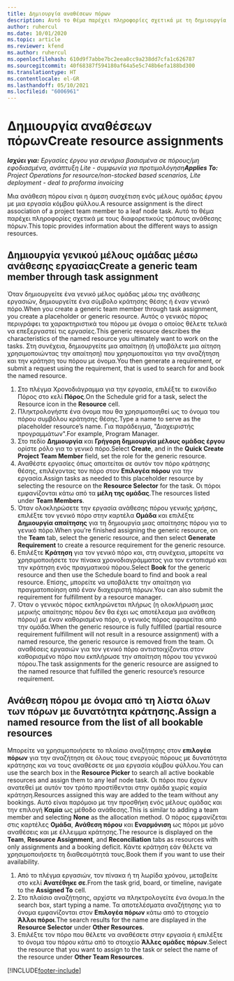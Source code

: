 ```yaml
---
title: Δημιουργία αναθέσεων πόρων
description: Αυτό το θέμα παρέχει πληροφορίες σχετικά με τη δημιουργία αναθέσεων σε γενικούς και καθορισμένους πόρους.
author: ruhercul
ms.date: 10/01/2020
ms.topic: article
ms.reviewer: kfend
ms.author: ruhercul
ms.openlocfilehash: 610d9f7abbe7bc2eea8cc9a238dd7cfa1c626787
ms.sourcegitcommit: 40f68387f594180af64a5e5c748b6efa188bd300
ms.translationtype: HT
ms.contentlocale: el-GR
ms.lasthandoff: 05/10/2021
ms.locfileid: "6006961"
---
```

# <a name="create-resource-assignments"></a><span data-ttu-id="30d9f-103">Δημιουργία αναθέσεων πόρων</span><span class="sxs-lookup"><span data-stu-id="30d9f-103">Create resource assignments</span></span>

<span data-ttu-id="30d9f-104">_**Ισχύει για:** Εργασίες έργου για σενάρια βασισμένα σε πόρους/μη εφοδιασμένα, ανάπτυξη Lite - συμφωνία για προτιμολόγηση_</span><span class="sxs-lookup"><span data-stu-id="30d9f-104">_**Applies To:** Project Operations for resource/non-stocked based scenarios, Lite deployment - deal to proforma invoicing_</span></span>


<span data-ttu-id="30d9f-105">Μια ανάθεση πόρου είναι η άμεση συσχέτιση ενός μέλους ομάδας έργου με μια εργασία κόμβου φύλλου.</span><span class="sxs-lookup"><span data-stu-id="30d9f-105">A resource assignment is the direct association of a project team member to a leaf node task.</span></span> <span data-ttu-id="30d9f-106">Αυτό το θέμα παρέχει πληροφορίες σχετικά με τους διαφορετικούς τρόπους ανάθεσης πόρων.</span><span class="sxs-lookup"><span data-stu-id="30d9f-106">This topic provides information about the different ways to assign resources.</span></span>

## <a name="create-a-generic-team-member-through-task-assignment"></a><span data-ttu-id="30d9f-107">Δημιουργία γενικού μέλους ομάδας μέσω ανάθεσης εργασίας</span><span class="sxs-lookup"><span data-stu-id="30d9f-107">Create a generic team member through task assignment</span></span>


<span data-ttu-id="30d9f-108">Όταν δημιουργείτε ένα γενικό μέλος ομάδας μέσω της ανάθεσης εργασιών, δημιουργείτε ένα σύμβολο κράτησης θέσης ή έναν γενικό πόρο.</span><span class="sxs-lookup"><span data-stu-id="30d9f-108">When you create a generic team member through task assignment, you create a placeholder or generic resource.</span></span> <span data-ttu-id="30d9f-109">Αυτός ο γενικός πόρος περιγράφει τα χαρακτηριστικά του πόρου με όνομα ο οποίος θέλετε τελικά να επεξεργαστεί τις εργασίες.</span><span class="sxs-lookup"><span data-stu-id="30d9f-109">This generic resource describes the characteristics of the named resource you ultimately want to work on the tasks.</span></span> <span data-ttu-id="30d9f-110">Στη συνέχεια, δημιουργείτε μια απαίτηση (ή υποβάλετε μια αίτηση χρησιμοποιώντας την απαίτηση) που χρησιμοποιείται για την αναζήτηση και την κράτηση του πόρου με όνομα.</span><span class="sxs-lookup"><span data-stu-id="30d9f-110">You then generate a requirement, or submit a request using the requirement, that is used to search for and book the named resource.</span></span>

1. <span data-ttu-id="30d9f-111">Στο πλέγμα Χρονοδιάγραμμα για την εργασία, επιλέξτε το εικονίδιο Πόρος στο κελί **Πόρος**.</span><span class="sxs-lookup"><span data-stu-id="30d9f-111">On the Schedule grid for a task, select the Resource icon in the **Resource** cell.</span></span>
2. <span data-ttu-id="30d9f-112">Πληκτρολογήστε ένα όνομα που θα χρησιμοποιηθεί ως το όνομα του πόρου συμβόλου κράτησης θέσης.</span><span class="sxs-lookup"><span data-stu-id="30d9f-112">Type a name to serve as the placeholder resource’s name.</span></span> <span data-ttu-id="30d9f-113">Για παράδειγμα, "Διαχειριστής προγραμμάτων".</span><span class="sxs-lookup"><span data-stu-id="30d9f-113">For example, Program Manager.</span></span>
3. <span data-ttu-id="30d9f-114">Στο πεδίο **Δημιουργία** και **Γρήγορη δημιουργία μέλους ομάδας έργου** ορίστε ρόλο για το γενικό πόρο.</span><span class="sxs-lookup"><span data-stu-id="30d9f-114">Select **Create**, and in the **Quick Create Project Team Member** field, set the role for the generic resource.</span></span>
4. <span data-ttu-id="30d9f-115">Αναθέστε εργασίες όπως απαιτείται σε αυτόν τον πόρο κράτησης θέσης, επιλέγοντας τον πόρο στον **Επιλογέα πόρου** για την εργασία.</span><span class="sxs-lookup"><span data-stu-id="30d9f-115">Assign tasks as needed to this placeholder resource by selecting the resource on the **Resource Selector** for the task.</span></span> <span data-ttu-id="30d9f-116">Οι πόροι εμφανίζονται κάτω από τα **μέλη της ομάδας**.</span><span class="sxs-lookup"><span data-stu-id="30d9f-116">The resources listed under **Team Members**.</span></span>
5. <span data-ttu-id="30d9f-117">Όταν ολοκληρώσετε την εργασία ανάθεσης πόρου γενικής χρήσης, επιλέξτε τον γενικό πόρο στην καρτέλα **Ομάδα** και επιλέξτε **Δημιουργία απαίτησης** για τη δημιουργία μιας απαίτησης πόρου για το γενικό πόρο.</span><span class="sxs-lookup"><span data-stu-id="30d9f-117">When you’re finished assigning the generic resource, on the **Team** tab, select the generic resource, and then select **Generate Requirement** to create a resource requirement for the generic resource.</span></span>
6. <span data-ttu-id="30d9f-118">Επιλέξτε **Κράτηση** για τον γενικό πόρο και, στη συνέχεια, μπορείτε να χρησιμοποιήσετε τον πίνακα χρονοδιαγράμματος για τον εντοπισμό και την κράτηση ενός πραγματικού πόρου.</span><span class="sxs-lookup"><span data-stu-id="30d9f-118">Select **Book** for the generic resource and then use the Schedule board to find and book a real resource.</span></span> <span data-ttu-id="30d9f-119">Επίσης, μπορείτε να υποβάλετε την απαίτηση για πραγματοποίηση από έναν διαχειριστή πόρων.</span><span class="sxs-lookup"><span data-stu-id="30d9f-119">You can also submit the requirement for fulfillment by a resource manager.</span></span>
7. <span data-ttu-id="30d9f-120">Όταν ο γενικός πόρος εκπληρώνεται πλήρως (η ολοκλήρωση μιας μερικής απαίτησης πόρου δεν θα έχει ως αποτέλεσμα μια ανάθεση πόρου) με έναν καθορισμένο πόρο, ο γενικός πόρος αφαιρείται από την ομάδα.</span><span class="sxs-lookup"><span data-stu-id="30d9f-120">When the generic resource is fully fulfilled (partial resource requirement fulfillment will not result in a resource assignment) with a named resource, the generic resource is removed from the team.</span></span> <span data-ttu-id="30d9f-121">Οι αναθέσεις εργασιών για τον γενικό πόρο αντιστοιχίζονται στον καθορισμένο πόρο που εκπλήρωσε την απαίτηση πόρου του γενικού πόρου.</span><span class="sxs-lookup"><span data-stu-id="30d9f-121">The task assignments for the generic resource are assigned to the named resource that fulfilled the generic resource’s resource requirement.</span></span>

## <a name="assign-a-named-resource-from-the-list-of-all-bookable-resources"></a><span data-ttu-id="30d9f-122">Ανάθεση πόρου με όνομα από τη λίστα όλων των πόρων με δυνατότητα κράτησης.</span><span class="sxs-lookup"><span data-stu-id="30d9f-122">Assign a named resource from the list of all bookable resources</span></span>

<span data-ttu-id="30d9f-123">Μπορείτε να χρησιμοποιήσετε το πλαίσιο αναζήτησης στον **επιλογέα πόρων** για την αναζήτηση σε όλους τους ενεργούς πόρους με δυνατότητα κράτησης και να τους αναθέσετε σε μια εργασία κόμβου φύλλου.</span><span class="sxs-lookup"><span data-stu-id="30d9f-123">You can use the search box in the **Resource Picker** to search all active bookable resources and assign them to any leaf node task.</span></span> <span data-ttu-id="30d9f-124">Οι πόροι που έχουν ανατεθεί με αυτόν τον τρόπο προστίθενται στην ομάδα χωρίς καμία κράτηση.</span><span class="sxs-lookup"><span data-stu-id="30d9f-124">Resources assigned this way are added to the team without any bookings.</span></span> <span data-ttu-id="30d9f-125">Αυτό είναι παρόμοιο με την προσθήκη ενός μέλους ομάδας και την επιλογή **Καμία** ως μέθοδο ανάθεσης.</span><span class="sxs-lookup"><span data-stu-id="30d9f-125">This is similar to adding a team member and selecting **None** as the allocation method.</span></span> <span data-ttu-id="30d9f-126">Ο πόρος εμφανίζεται στις καρτέλες **Ομάδα**, **Ανάθεση πόρου** και **Εναρμόνιση** ως πόροι με μόνο αναθέσεις και με έλλειμμα κράτησης.</span><span class="sxs-lookup"><span data-stu-id="30d9f-126">The resource is displayed on the **Team**, **Resource Assignment**, and **Reconciliation** tabs as resources with only assignments and a booking deficit.</span></span> <span data-ttu-id="30d9f-127">Κάντε κράτηση εάν θέλετε να χρησιμοποιήσετε τη διαθεσιμότητά τους.</span><span class="sxs-lookup"><span data-stu-id="30d9f-127">Book them if you want to use their availability.</span></span>

1. <span data-ttu-id="30d9f-128">Από το πλέγμα εργασιών, τον πίνακα ή τη λωρίδα χρόνου, μεταβείτε στο κελί **Ανατέθηκε σε**.</span><span class="sxs-lookup"><span data-stu-id="30d9f-128">From the task grid, board, or timeline, navigate to the **Assigned To** cell.</span></span>
2. <span data-ttu-id="30d9f-129">Στο πλαίσιο αναζήτησης, αρχίστε να πληκτρολογείτε ένα όνομα.</span><span class="sxs-lookup"><span data-stu-id="30d9f-129">In the search box, start typing a name.</span></span> <span data-ttu-id="30d9f-130">Τα αποτελέσματα αναζήτησης για το όνομα εμφανίζονται στον **Επιλογέα πόρων** κάτω από το στοιχείο **Άλλοι πόροι**.</span><span class="sxs-lookup"><span data-stu-id="30d9f-130">The search results for the name are displayed in the **Resource Selector** under **Other Resources**.</span></span>
3. <span data-ttu-id="30d9f-131">Επιλέξτε τον πόρο που θέλετε να αναθέσετε στην εργασία ή επιλέξτε το όνομα του πόρου κάτω από το στοιχείο **Άλλες ομάδες πόρων**.</span><span class="sxs-lookup"><span data-stu-id="30d9f-131">Select the resource that you want to assign to the task or select the name of the resource under **Other Team Resources**.</span></span>


[!INCLUDE[footer-include](../includes/footer-banner.md)]